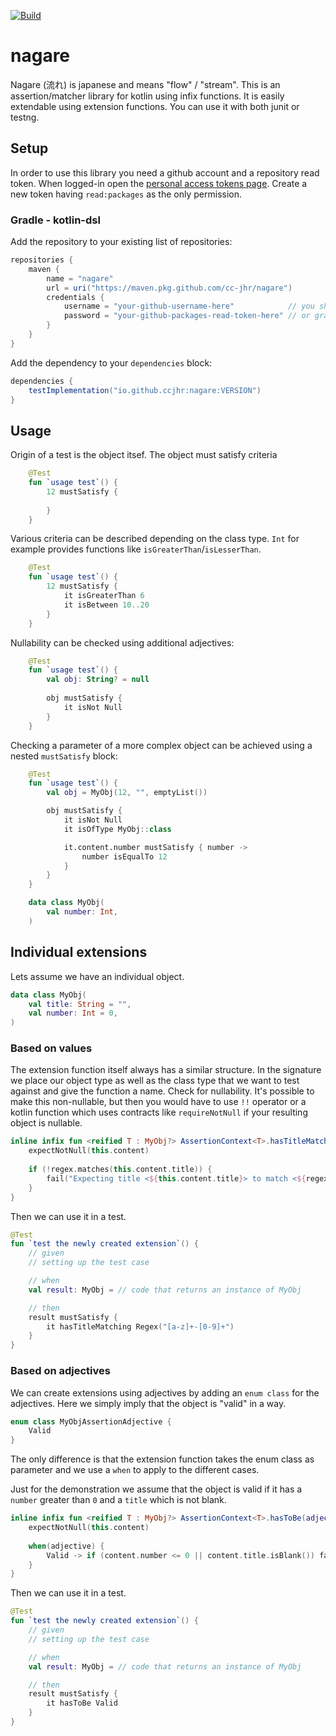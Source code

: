 [![Build](https://github.com/cc-jhr/nagare/actions/workflows/build.yml/badge.svg?branch=main)](https://github.com/cc-jhr/nagare/actions/workflows/build.yml)

# nagare

Nagare (流れ) is japanese and means "flow" / "stream". This is an assertion/matcher library for kotlin using infix functions.
It is easily extendable using extension functions. You can use it with both junit or testng.

## Setup

In order to use this library you need a github account and a repository read token.
When logged-in open the [personal access tokens page](https://github.com/settings/tokens). Create a new token having
`read:packages` as the only permission.

### Gradle - kotlin-dsl

Add the repository to your existing list of repositories:

```gradle
repositories {
    maven {
        name = "nagare"
        url = uri("https://maven.pkg.github.com/cc-jhr/nagare")
        credentials {
            username = "your-github-username-here"            // you should probably use environment variables
            password = "your-github-packages-read-token-here" // or gradle properties here to inject the values
        }
    }
}
```

Add the dependency to your `dependencies` block:

```gradle
dependencies {
    testImplementation("io.github.ccjhr:nagare:VERSION")
}
```

## Usage

Origin of a test is the object itsef. The object must satisfy criteria
```kotlin
    @Test
    fun `usage test`() {
        12 mustSatisfy {
            
        }
    }
```

Various criteria can be described depending on the class type. `Int` for example provides functions like `isGreaterThan`/`isLesserThan`.
```kotlin
    @Test
    fun `usage test`() {
        12 mustSatisfy {
            it isGreaterThan 6
            it isBetween 10..20
        }
    }
```

Nullability can be checked using additional adjectives:
```kotlin
    @Test
    fun `usage test`() {
        val obj: String? = null
        
        obj mustSatisfy {
            it isNot Null
        }
    }
```

Checking a parameter of a more complex object can be achieved using a nested `mustSatisfy` block:
```kotlin
    @Test
    fun `usage test`() {
        val obj = MyObj(12, "", emptyList())

        obj mustSatisfy {
            it isNot Null
            it isOfType MyObj::class

            it.content.number mustSatisfy { number ->
                number isEqualTo 12
            }
        }
    }

    data class MyObj(
        val number: Int,
    )
```

## Individual extensions

Lets assume we have an individual object.

```kotlin
data class MyObj(
    val title: String = "",
    val number: Int = 0,
)
```

### Based on values

The extension function itself always has a similar structure. In the signature we place our object type as
well as the class type that we want to test against and give the function a name.
Check for nullability. It's possible to make this non-nullable, but then you would have to use `!!` operator or
a kotlin function which uses contracts like `requireNotNull` if your resulting object is nullable.

```kotlin
inline infix fun <reified T : MyObj?> AssertionContext<T>.hasTitleMatching(regex: Regex) {
    expectNotNull(this.content)
    
    if (!regex.matches(this.content.title)) {
        fail("Expecting title <${this.content.title}> to match <${regex.pattern}>, but it doesn't.")
    }
}
```

Then we can use it in a test.

```kotlin
@Test
fun `test the newly created extension`() {
    // given
    // setting up the test case

    // when
    val result: MyObj = // code that returns an instance of MyObj

    // then
    result mustSatisfy {
        it hasTitleMatching Regex("[a-z]+-[0-9]+")
    }
}
```

### Based on adjectives

We can create extensions using adjectives by adding an `enum class` for the adjectives.
Here we simply imply that the object is "valid" in a way.

```kotlin
enum class MyObjAssertionAdjective {
    Valid
}
```

The only difference is that the extension function takes the enum class as parameter and we use a `when` to apply to the
different cases.

Just for the demonstration we assume that the object is valid if it has a `number` greater than `0` and a `title` which
is not blank.

```kotlin
inline infix fun <reified T : MyObj?> AssertionContext<T>.hasToBe(adjective: MyObjAssertionAdjective) {
    expectNotNull(this.content)
    
    when(adjective) {
        Valid -> if (content.number <= 0 || content.title.isBlank()) fail("Object is not valid.")
    }
}
```

Then we can use it in a test.

```kotlin
@Test
fun `test the newly created extension`() {
    // given
    // setting up the test case

    // when
    val result: MyObj = // code that returns an instance of MyObj

    // then
    result mustSatisfy {
        it hasToBe Valid
    }
}
```